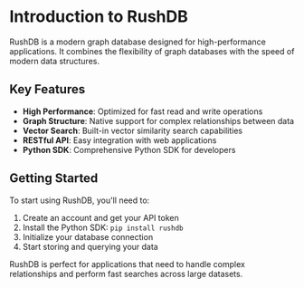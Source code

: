 # Introduction to RushDB

RushDB is a modern graph database designed for high-performance applications. It combines the flexibility of graph databases with the speed of modern data structures.

## Key Features

- **High Performance**: Optimized for fast read and write operations
- **Graph Structure**: Native support for complex relationships between data
- **Vector Search**: Built-in vector similarity search capabilities
- **RESTful API**: Easy integration with web applications
- **Python SDK**: Comprehensive Python SDK for developers

## Getting Started

To start using RushDB, you'll need to:

1. Create an account and get your API token
2. Install the Python SDK: `pip install rushdb`
3. Initialize your database connection
4. Start storing and querying your data

RushDB is perfect for applications that need to handle complex relationships and perform fast searches across large datasets.
